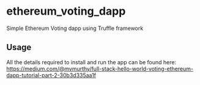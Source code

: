 # ethereum_voting_dapp
Simple Ethereum Voting dapp using Truffle framework

## Usage
All the details required to install and run the app can be found here: https://medium.com/@mvmurthy/full-stack-hello-world-voting-ethereum-dapp-tutorial-part-2-30b3d335aa1f
